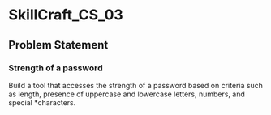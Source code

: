 # SkillCraft_CS_03
## Problem Statement

### Strength of a password
Build a tool that accesses the strength of a password based on criteria such as length, presence of uppercase and lowercase letters, numbers, and special *characters.

